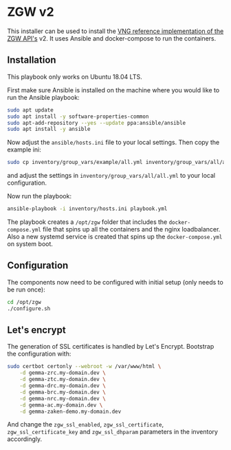 # ZGW v2
This installer can be used to install the [VNG reference implementation of the ZGW API's](https://github.com/vng-realisatie/gemma-zaken) v2. It uses Ansible and docker-compose to run the containers.

## Installation
This playbook only works on Ubuntu 18.04 LTS.

First make sure Ansible is installed on the machine where you would like to run the Ansible playbook:

```bash
sudo apt update
sudo apt install -y software-properties-common
sudo apt-add-repository --yes --update ppa:ansible/ansible
sudo apt install -y ansible
```

Now adjust the `ansible/hosts.ini` file to your local settings. Then copy the example ini:

```bash
sudo cp inventory/group_vars/example/all.yml inventory/group_vars/all/all.yml
```

and adjust the settings in `inventory/group_vars/all/all.yml` to your local configuration.

Now run the playbook:

```bash
ansible-playbook -i inventory/hosts.ini playbook.yml
```

The playbook creates a `/opt/zgw` folder that includes the `docker-compose.yml` file that spins up all the containers and the nginx loadbalancer. Also a new systemd service is created that spins up the `docker-compose.yml` on system boot.

## Configuration
The components now need to be configured with initial setup (only needs to be run once):

```bash
cd /opt/zgw
./configure.sh
```

## Let's encrypt
The generation of SSL certificates is handled by Let's Encrypt. Bootstrap the configuration with:

```bash
sudo certbot certonly --webroot -w /var/www/html \
    -d gemma-zrc.my-domain.dev \
    -d gemma-ztc.my-domain.dev \
    -d gemma-drc.my-domain.dev \
    -d gemma-brc.my-domain.dev \
    -d gemma-nrc.my-domain.dev \
    -d gemma-ac.my-domain.dev \
    -d gemma-zaken-demo.my-domain.dev
```

And change the `zgw_ssl_enabled`, `zgw_ssl_certificate`, `zgw_ssl_certificate_key` and `zgw_ssl_dhparam` parameters in the inventory accordingly.
